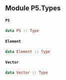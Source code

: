 ## Module P5.Types

#### `P5`

``` purescript
data P5 :: Type
```

#### `Element`

``` purescript
data Element :: Type
```

#### `Vector`

``` purescript
data Vector :: Type
```


